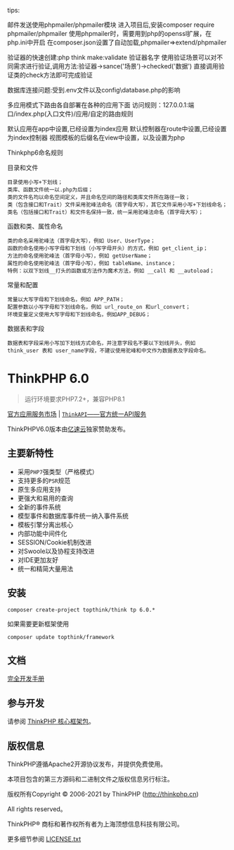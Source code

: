tips:

邮件发送使用phpmailer/phpmailer模块
进入项目后,安装composer require phpmailer/phpmailer
使用phpmailer时，需要用到php的openssl扩展，在php.ini中开启
在composer.json设置了自动加载,phpmailer=>extend/phpmailer

验证器的快速创建:php think make:validate 验证器名字
使用验证场景可以对不同需求进行验证,调用方法:验证器->sance('场景')->checked('数据')
直接调用验证类的check方法即可完成验证

数据库连接问题:受到.env文件以及config\database.php的影响

多应用模式下路由各自部署在各种的应用下面
访问规则：127.0.0.1:端口/index.php(入口文件)/应用/自定的路由规则

默认应用在app中设置,已经设置为index应用
默认控制器在route中设置,已经设置为index控制器
视图模板的后缀名在view中设置，以及设置为php

Thinkphp6命名规则

目录和文件

    目录使用小写+下划线；
    类库、函数文件统一以.php为后缀；
    类的文件名均以命名空间定义，并且命名空间的路径和类库文件所在路径一致；
    类（包含接口和Trait）文件采用驼峰法命名（首字母大写），其它文件采用小写+下划线命名；
    类名（包括接口和Trait）和文件名保持一致，统一采用驼峰法命名（首字母大写）；

函数和类、属性命名
    
    类的命名采用驼峰法（首字母大写），例如 User、UserType；
    函数的命名使用小写字母和下划线（小写字母开头）的方式，例如 get_client_ip；
    方法的命名使用驼峰法（首字母小写），例如 getUserName；
    属性的命名使用驼峰法（首字母小写），例如 tableName、instance；
    特例：以双下划线__打头的函数或方法作为魔术方法，例如 __call 和 __autoload；

常量和配置

    常量以大写字母和下划线命名，例如 APP_PATH；
    配置参数以小写字母和下划线命名，例如 url_route_on 和url_convert；
    环境变量定义使用大写字母和下划线命名，例如APP_DEBUG；

数据表和字段

    数据表和字段采用小写加下划线方式命名，并注意字段名不要以下划线开头，例如 think_user 表和 user_name字段，不建议使用驼峰和中文作为数据表及字段命名。

# ThinkPHP 6.0

> 运行环境要求PHP7.2+，兼容PHP8.1

[官方应用服务市场](https://market.topthink.com) | [`ThinkAPI`——官方统一API服务](https://docs.topthink.com/think-api)

ThinkPHPV6.0版本由[亿速云](https://www.yisu.com/)独家赞助发布。

## 主要新特性

- 采用`PHP7`强类型（严格模式）
- 支持更多的`PSR`规范
- 原生多应用支持
- 更强大和易用的查询
- 全新的事件系统
- 模型事件和数据库事件统一纳入事件系统
- 模板引擎分离出核心
- 内部功能中间件化
- SESSION/Cookie机制改进
- 对Swoole以及协程支持改进
- 对IDE更加友好
- 统一和精简大量用法

## 安装

```
composer create-project topthink/think tp 6.0.*
```

如果需要更新框架使用

```
composer update topthink/framework
```

## 文档

[完全开发手册](https://www.kancloud.cn/manual/thinkphp6_0/content)

## 参与开发

请参阅 [ThinkPHP 核心框架包](https://github.com/top-think/framework)。

## 版权信息

ThinkPHP遵循Apache2开源协议发布，并提供免费使用。

本项目包含的第三方源码和二进制文件之版权信息另行标注。

版权所有Copyright © 2006-2021 by ThinkPHP (http://thinkphp.cn)

All rights reserved。

ThinkPHP® 商标和著作权所有者为上海顶想信息科技有限公司。

更多细节参阅 [LICENSE.txt](LICENSE.txt)